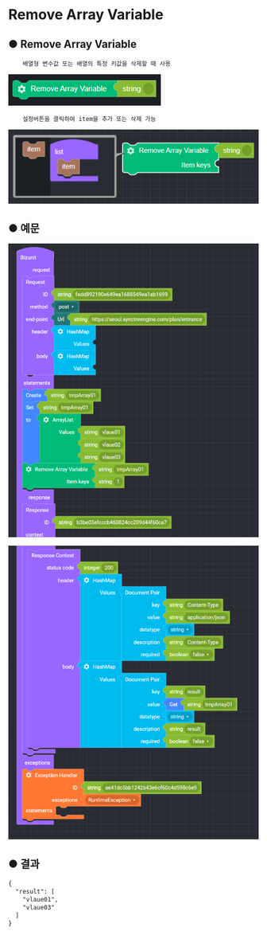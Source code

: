 # Remove Array Variable

## ● **Remove Array Variable**

        배열형 변수값 또는 배열의 특정 키값을 삭제할 때 사용

![](../../.gitbook/assets/image%20%28142%29.png)

        설정버튼을 클릭하여 item을 추가 또는 삭제 가능

![](../../.gitbook/assets/image%20%2883%29.png)

## ● 예문

![](../../.gitbook/assets/image%20%2848%29.png)

![](../../.gitbook/assets/image%20%28118%29.png)

## ● 결과

```text
{
  "result": [
    "vlaue01",
    "vlaue03"
  ]
}
```

